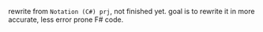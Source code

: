 rewrite from `Notation (C#) prj`, not finished yet.
goal is to rewrite it in more accurate, less error prone F# code.
